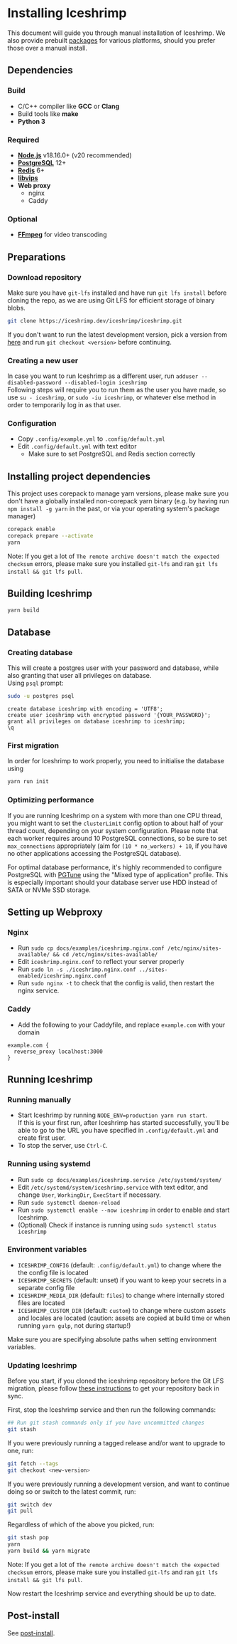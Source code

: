# Installing Iceshrimp

This document will guide you through manual installation of Iceshrimp. We also provide prebuilt [packages](/iceshrimp/packaging) for various platforms, should you prefer those over a manual install.

## Dependencies

### Build

- C/C++ compiler like **GCC** or **Clang**
- Build tools like **make**
- **Python 3**

### Required

- [**Node.js**](https://nodejs.org) v18.16.0+ (v20 recommended)
- [**PostgreSQL**](https://www.postgresql.org/) 12+ 
- [**Redis**](https://redis.io/) 6+
- [**libvips**](https://www.libvips.org/)
- **Web proxy**
  - nginx
  - Caddy
  
### Optional

- [**FFmpeg**](https://ffmpeg.org/) for video transcoding

## Preparations

### Download repository

Make sure you have `git-lfs` installed and have run `git lfs install` before cloning the repo, as we are using Git LFS for efficient storage of binary blobs.

```sh
git clone https://iceshrimp.dev/iceshrimp/iceshrimp.git
```

If you don't want to run the latest development version, pick a version from [here](https://iceshrimp.dev/iceshrimp/iceshrimp/releases) and run `git checkout <version>` before continuing.

### Creating a new user

In case you want to run Iceshrimp as a different user, run `adduser --disabled-password --disabled-login iceshrimp`  
Following steps will require you to run them as the user you have made, so use `su - iceshrimp`, or `sudo -iu iceshrimp`, or whatever else method in order to temporarily log in as that user. 

### Configuration

- Copy `.config/example.yml` to `.config/default.yml`
- Edit `.config/default.yml` with text editor
	- Make sure to set PostgreSQL and Redis section correctly

## Installing project dependencies

This project uses corepack to manage yarn versions, please make sure you don't have a globally installed non-corepack yarn binary (e.g. by having run `npm install -g yarn` in the past, or via your operating system's package manager)

```sh
corepack enable
corepack prepare --activate
yarn
```

Note: If you get a lot of `The remote archive doesn't match the expected checksum` errors, please make sure you installed `git-lfs` and ran `git lfs install && git lfs pull`.

## Building Iceshrimp

```sh
yarn build
```
## Database

### Creating database

This will create a postgres user with your password and database, while also granting that user all privileges on database.  
Using `psql` prompt:
```sh
sudo -u postgres psql
```
```postgresql
create database iceshrimp with encoding = 'UTF8';
create user iceshrimp with encrypted password '{YOUR_PASSWORD}';
grant all privileges on database iceshrimp to iceshrimp;
\q
```

### First migration

In order for Iceshrimp to work properly, you need to initialise the database using
```bash
yarn run init
```

### Optimizing performance

If you are running Iceshrimp on a system with more than one CPU thread, you might want to set the `clusterLimit` config option to about half of your thread count, depending on your system configuration. Please note that each worker requires around 10 PostgreSQL connections, so be sure to set `max_connections` appropriately (aim for `(10 * no_workers) + 10`, if you have no other applications accessing the PostgreSQL database).

For optimal database performance, it's highly recommended to configure PostgreSQL with [PGTune](https://pgtune.leopard.in.ua/) using the "Mixed type of application" profile. This is especially important should your database server use HDD instead of SATA or NVMe SSD storage.

## Setting up Webproxy

### Nginx

- Run `sudo cp docs/examples/iceshrimp.nginx.conf /etc/nginx/sites-available/ && cd /etc/nginx/sites-available/`
- Edit `iceshrimp.nginx.conf` to reflect your server properly
- Run `sudo ln -s ./iceshrimp.nginx.conf ../sites-enabled/iceshrimp.nginx.conf`
- Run `sudo nginx -t` to check that the config is valid, then restart the nginx service.

### Caddy

- Add the following to your Caddyfile, and replace `example.com` with your domain
```
example.com {
  reverse_proxy localhost:3000
}
```

## Running Iceshrimp

### Running manually

- Start Iceshrimp by running `NODE_ENV=production yarn run start`.  
If this is your first run, after Iceshrimp has started successfully, you'll be able to go to the URL you have specified in `.config/default.yml` and create first user.  
- To stop the server, use `Ctrl-C`.

### Running using systemd

- Run `sudo cp docs/examples/iceshrimp.service /etc/systemd/system/`
- Edit `/etc/systemd/system/iceshrimp.service` with text editor, and change `User`, `WorkingDir`, `ExecStart` if necessary.
- Run `sudo systemctl daemon-reload`
- Run `sudo systemctl enable --now iceshrimp` in order to enable and start Iceshrimp.
- (Optional) Check if instance is running using `sudo systemctl status iceshrimp`

### Environment variables
- `ICESHRIMP_CONFIG` (default: `.config/default.yml`) to change where the the config file is located
- `ICESHRIMP_SECRETS` (default: unset) if you want to keep your secrets in a separate config file
- `ICESHRIMP_MEDIA_DIR` (default: `files`) to change where internally stored files are located
- `ICESHRIMP_CUSTOM_DIR` (default: `custom`) to change where custom assets and locales are located (caution: assets are copied at build time or when running `yarn gulp`, not during startup!)

Make sure you are specifying absolute paths when setting environment variables.

### Updating Iceshrimp

Before you start, if you cloned the iceshrimp repository before the Git LFS migration, please follow [these instructions](https://iceshrimp.dev/iceshrimp/iceshrimp/wiki/Git-LFS#fixing-up-a-preexisting-cloned-repo) to get your repository back in sync.

First, stop the Iceshrimp service and then run the following commands:

```sh
## Run git stash commands only if you have uncommitted changes
git stash
```

If you were previously running a tagged release and/or want to upgrade to one, run:
```sh
git fetch --tags
git checkout <new-version>
```

If you were previously running a development version, and want to continue doing so or switch to the latest commit, run:
```sh
git switch dev
git pull
```

Regardless of which of the above you picked, run:
```sh
git stash pop
yarn
yarn build && yarn migrate
```

Note: If you get a lot of `The remote archive doesn't match the expected checksum` errors, please make sure you installed `git-lfs` and ran `git lfs install && git lfs pull`.

Now restart the Iceshrimp service and everything should be up to date.

## Post-install

See [post-install](post-install.md).
